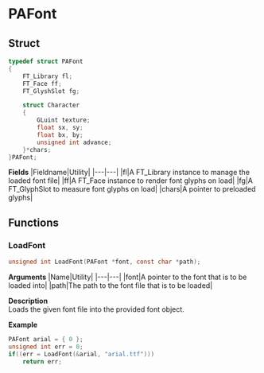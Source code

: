 # PAFont

## Struct
```C
typedef struct PAFont
{
	FT_Library fl;
	FT_Face ff;
	FT_GlyshSlot fg;

	struct Character
	{
		GLuint texture;
		float sx, sy;
		float bx, by;
		unsigned int advance;
	}*chars;
}PAFont;
```

__Fields__
|Fieldname|Utility|
|---|---|
|fl|A FT_Library instance to manage the loaded font file|
|ff|A FT_Face instance to render font glyphs on load|
|fg|A FT_GlyphSlot to measure font glyphs on load|
|chars|A pointer to preloaded glyphs|

## Functions

### LoadFont

```C
unsigned int LoadFont(PAFont *font, const char *path);
```

__Arguments__
|Name|Utility|
|---|---|
|font|A pointer to the font that is to be loaded into|
|path|The path to the font file that is to be loaded|

__Description__<br>
Loads the given font file into the provided font object.<br>

__Example__
```C
PAFont arial = { 0 };
unsigned int err = 0;
if((err = LoadFont(&arial, "arial.ttf")))
	return err;
```

